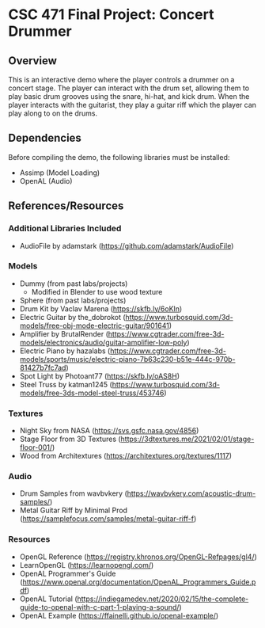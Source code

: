 # CSC 471 Final Project: Concert Drummer

## Overview
This is an interactive demo where the player controls a drummer on a concert stage. The player can interact with the drum set, allowing them to play basic drum grooves using the snare, hi-hat, and kick drum. When the player interacts with the guitarist, they play a guitar riff which the player can play along to on the drums.

## Dependencies
Before compiling the demo, the following libraries must be installed:
- Assimp (Model Loading)
- OpenAL (Audio)

## References/Resources

### Additional Libraries Included
- AudioFile by adamstark (https://github.com/adamstark/AudioFile)

### Models
- Dummy (from past labs/projects)
  - Modified in Blender to use wood texture
- Sphere (from past labs/projects)
- Drum Kit by Vaclav Marena (https://skfb.ly/6oKIn)
- Electric Guitar by the_dobrokot (https://www.turbosquid.com/3d-models/free-obj-mode-electric-guitar/901641)
- Amplifier by BrutalRender (https://www.cgtrader.com/free-3d-models/electronics/audio/guitar-amplifier-low-poly)
- Electric Piano by hazalabs (https://www.cgtrader.com/free-3d-models/sports/music/electric-piano-7b63c230-b51e-444c-970b-81427b7fc7ad)
- Spot Light by Photoant77 (https://skfb.ly/oAS8H)
- Steel Truss by katman1245 (https://www.turbosquid.com/3d-models/free-3ds-model-steel-truss/453746)

### Textures
- Night Sky from NASA (https://svs.gsfc.nasa.gov/4856)
- Stage Floor from 3D Textures (https://3dtextures.me/2021/02/01/stage-floor-001/)
- Wood from Architextures (https://architextures.org/textures/1117)

### Audio
- Drum Samples from wavbvkery (https://wavbvkery.com/acoustic-drum-samples/)
- Metal Guitar Riff by Minimal Prod (https://samplefocus.com/samples/metal-guitar-riff-f)

### Resources
- OpenGL Reference (https://registry.khronos.org/OpenGL-Refpages/gl4/)
- LearnOpenGL (https://learnopengl.com/)
- OpenAL Programmer's Guide (https://www.openal.org/documentation/OpenAL_Programmers_Guide.pdf)
- OpenAL Tutorial (https://indiegamedev.net/2020/02/15/the-complete-guide-to-openal-with-c-part-1-playing-a-sound/)
- OpenAL Example (https://ffainelli.github.io/openal-example/)

